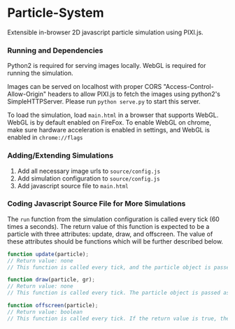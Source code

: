 # Particle-System

Extensible in-browser 2D javascript particle simulation using PIXI.js.

### Running and Dependencies

Python2 is required for serving images locally. WebGL is required for running the simulation.

Images can be served on localhost with proper CORS "Access-Control-Allow-Origin" headers to allow PIXI.js to fetch the images using python2's SimpleHTTPServer. Please run `python serve.py` to start this server.

To load the simulation, load `main.html` in a browser that supports WebGL. WebGL is by default enabled on FireFox. To enable WebGL on chrome, make sure hardware acceleration is enabled in settings, and WebGL is enabled in `chrome://flags`

### Adding/Extending Simulations

1. Add all necessary image urls to `source/config.js`
2. Add simulation configuration to `source/config.js`
3. Add javascript source file to `main.html`

### Coding Javascript Source File for More Simulations

The `run` function from the simulation configuration is called every tick (60 times a seconds). The return value of this function is expected to be a particle with three attributes: update, draw, and offscreen. The value of these attributes should be functions which will be further described below.

```javascript
function update(particle);
// Return value: none
// This function is called every tick, and the particle object is passed as the first argument
```

```javascript
function draw(particle, gr);
// Return value: none
// This function is called every tick. The particle object is passed as the first argument. The second argument is a PIXI.js graphics object that serves as a canvas to which pixels can be drawn.
```

```javascript
function offscreen(particle);
// Return value: boolean
// This function is called every tick. If the return value is true, the particle is removed from the stage.
```
